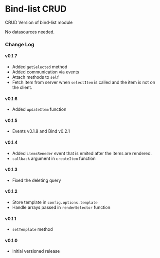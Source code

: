 Bind-list CRUD
==============

CRUD Version of bind-list module

No datasources needed.

### Change Log

#### v0.1.7
 - Added `getSelected` method
 - Added communication via events
 - Attach methods to `self`
 - Fetch item from server when `selectItem` is called and the item is not on the client.

#### v0.1.6
 - Added `updateItem` function

#### v0.1.5
 - Events v0.1.8 and Bind v0.2.1

#### v0.1.4
 - Added `itemsReneder` event that is emited after the items are rendered.
 - `callback` argument in `createItem` function

#### v0.1.3
 - Fixed the deleting query

#### v0.1.2
 - Store template in `config.options.template`
 - Handle arrays passed in `renderSelector` function

#### v0.1.1
 - `setTemplate` method

#### v0.1.0
 - Initial versioned release
